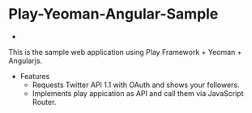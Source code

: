 # Play-Yeoman-Angular-Sample
-

This is the sample web application using Play Framework + Yeoman + Angularjs.

* Features
    * Requests Twitter API 1.1 with OAuth and shows your followers.
    * Implements play appication as API and call them via JavaScript Router.
